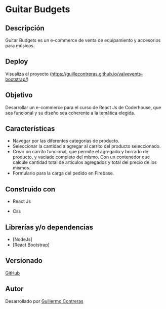 # Guitar Budgets

## Descripción

Guitar Budgets es un e-commerce de venta de equipamiento y accesorios para músicos.

## Deploy

Visualiza el proyecto (https://guillecontreras.github.io/valvevents-bootstrap/)

## Objetivo

Desarrollar un e-commerce para el curso de React Js de Coderhouse, que sea funcional y su diseño sea coherente a la temática elegida.

## Características

* Navegar por las diferentes categorias de producto.
* Seleccionar la cantidad a agregar al carrito del producto seleccionado.
* Crear un carrito funcional, que permite el agregado y borrado de producto, y vaciado completo del mismo. Con un contenedor que calcule cantidad total de articulos agregados y total del precio de los mismos.
* Formulario para la carga del pedido en Firebase.

## Construido con

- React Js

- Css


## Librerías y/o dependencias

- [NodeJs]
- [React Bootstrap]


## Versionado

[GitHub](https://github.com/)


## Autor

Desarrollado por [Guillermo Contreras](https://www.linkedin.com/in/guillermo-contreras1986/)
